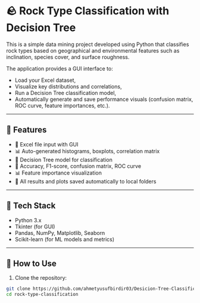 # 🪨 Rock Type Classification with Decision Tree

This is a simple data mining project developed using Python that classifies rock types based on geographical and environmental features such as inclination, species cover, and surface roughness.

The application provides a GUI interface to:
- Load your Excel dataset,
- Visualize key distributions and correlations,
- Run a Decision Tree classification model,
- Automatically generate and save performance visuals (confusion matrix, ROC curve, feature importances, etc.).

---

## 🚀 Features

- 📁 Excel file input with GUI
- 📊 Auto-generated histograms, boxplots, correlation matrix
- 🌲 Decision Tree model for classification
- 🎯 Accuracy, F1-score, confusion matrix, ROC curve
- 📊 Feature importance visualization
- 💾 All results and plots saved automatically to local folders

---

## 🧪 Tech Stack

- Python 3.x
- Tkinter (for GUI)
- Pandas, NumPy, Matplotlib, Seaborn
- Scikit-learn (for ML models and metrics)

---

## 📂 How to Use

1. Clone the repository:

```bash
git clone https://github.com/ahmetyusufbirdir03/Desicion-Tree-Classification-Problem.git
cd rock-type-classification
